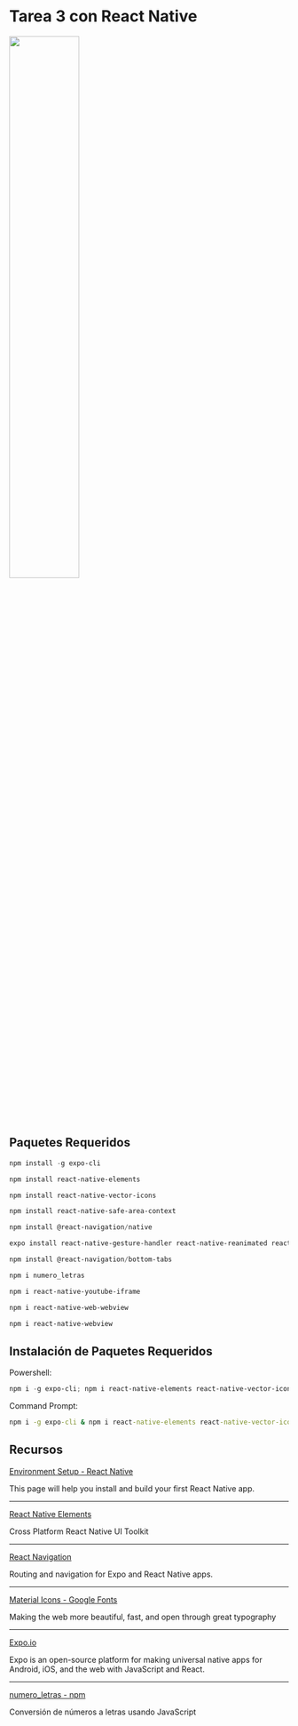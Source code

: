 # Tarea 3 con React Native

<img
 src='https://upload.wikimedia.org/wikipedia/commons/thumb/a/a7/React-icon.svg/1200px-React-icon.svg.png'
 width='50%' />

## Paquetes Requeridos

```powershell
npm install -g expo-cli

npm install react-native-elements

npm install react-native-vector-icons

npm install react-native-safe-area-context

npm install @react-navigation/native

expo install react-native-gesture-handler react-native-reanimated react-native-screens react-native-safe-area-context @react-native-community/masked-view

npm install @react-navigation/bottom-tabs

npm i numero_letras

npm i react-native-youtube-iframe

npm i react-native-web-webview

npm i react-native-webview
```

## Instalación  de Paquetes Requeridos

Powershell:

```powershell
npm i -g expo-cli; npm i react-native-elements react-native-vector-icons react-native-safe-area-context @react-navigation/native @react-navigation/bottom-tabs numero_letras react-native-youtube-iframe react-native-web-webview react-native-webview; expo install react-native-gesture-handler react-native-reanimated react-native-screens react-native-safe-area-context @react-native-community/masked-view
```

Command Prompt:

```cmd
npm i -g expo-cli & npm i react-native-elements react-native-vector-icons react-native-safe-area-context @react-navigation/native @react-navigation/bottom-tabs numero_letras react-native-youtube-iframe react-native-web-webview react-native-webview & expo install react-native-gesture-handler react-native-reanimated react-native-screens react-native-safe-area-context @react-native-community/masked-view
```

## Recursos

[Environment Setup - React Native](https://reactnative.dev/docs/environment-setup)

This page will help you install and build your first React Native app.

---

[React Native Elements](https://reactnativeelements.com/docs/)

Cross Platform React Native UI Toolkit

---

[React Navigation](https://reactnavigation.org/)

Routing and navigation for Expo and React Native apps.

---

[Material Icons - Google Fonts](https://fonts.google.com/icons)

Making the web more beautiful, fast, and open through great typography

---

[Expo.io](https://expo.io/)

Expo is an open-source platform for making universal native apps for Android, iOS, and the web with JavaScript and React.

---

[numero_letras - npm](https://www.npmjs.com/package/numero_letras)

Conversión de números a letras usando JavaScript
